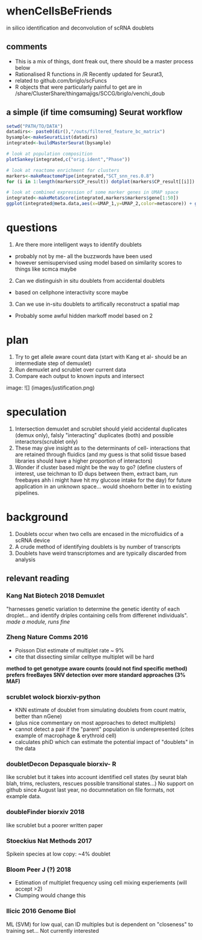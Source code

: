 # whenCellsBeFriends
in silico identification and deconvolution of scRNA doublets

## comments
* This is a mix of things, dont freak out, there should be a master process below
* Rationalised R functions in /R Recently updated for Seurat3,
* related to github.com/briglo/scFuncs
* R objects that were particularly painful to get are in  /share/ClusterShare/thingamajigs/SCCG/briglo/venchi_doub

## a simple (if time comsuming) Seurat workflow
```R
setwd("PATH/TO/DATA")
datadirs<- paste0(dir(),"/outs/filtered_feature_bc_matrix")
bysample<-makeSeuratList(datadirs)
integrated<-buildMasterSeurat(bysample)

# look at population composition 
plotSankey(integrated,c("orig.ident","Phase"))

# look at reactome enrichment for clusters
markers<-makeReactomePipe(integrated,"SCT_snn_res.0.8")
for (i in 1:length(markers$CP_result)) dotplot(markers$CP_result[[i]]) + ggtitle(names(markers$CP_result)[i])

# look at combined expression of some marker genes in UMAP space
integrated<-makeMetaScore(integrated,markers$markers$gene[1:50])
ggplot(integrated@meta.data,aes(x=UMAP_1,y=UMAP_2,color=metascore)) + geom_point(alpha=.5) + scale_colour_gradientn(colours = jet.colors(7))
```

# questions
1) Are there more intelligent ways to identify doublets
  * probably not by me- all the buzzwords have been used
  * however semisupervised using model based on similarity scores to things like scmca maybe

2) Can we distinguish in situ doublets from accidental doublets
  * based on cellphone interactivity score maybe
3) Can we use in-situ doublets to artifically reconstruct a spatial map
  * Probably some awful hidden markoff model based on 2

  # plan
  1) Try to get allele aware count data (start with Kang et al- should be an intermediate step of demuxlet)
  2) Run demuxlet and scrublet over current data
  3) Compare each output to known inputs and intersect

   image: ![] (images/justification.png)

# speculation
  1) Intersection demuxlet and scrublet should yield accidental duplicates (demux only), falsly "interacting" duplicates (both) and possible interactors(scrublet only)
  2) These may give insight as to the determinants of cell- interactions that are retained through fluidics (and my guess is that solid tissue based libraries should have a higher proportion of interactors)
3) Wonder if cluster based might be the way to go? (define clusters of interest, use teichman to ID dups between them, extract bam, run freebayes ahh i might have hit my glucose intake for the day) for future application in an unknown space... would shoehorn better in to existing pipelines.


# background
1) Doublets occur when two cells are encased in the microfluidics of a scRNA device
2) A crude method of identifying doublets is by number of transcripts 
3) Doublets have weird transcriptomes and are typically discarded from analysis

## relevant reading
### Kang Nat Biotech 2018 Demuxlet
"harnesses genetic variation to determine the genetic identity of each droplet... and identify driples containing cells from differenet individuals".  
  *made a module, runs fine*


###  Zheng Nature Comms 2016
- Poisson Dist estimate of multiplet rate ~ 9%
- cite that dissecting similar celltype multiplet will be hard

**method to get genotype aware counts (could not find specific method) prefers freeBayes SNV detection over more standard approaches (3% MAF)**

### scrublet wolock biorxiv-python
- KNN estimate of doublet from simulating doublets from count matrix, better than nGene)
- (plus nice commentary on most approaches to detect multiplets)
- cannot detect a pair if the "parent" population is underepresented (cites example of macrophage & erythroid cell)
- calculates phiD which can estimate the potential impact of "doublets" in the data

### doubletDecon Depasquale biorxiv- R
like scrublet but it takes into account identified cell states (by seurat blah blah, trims, reclusters, rescues possible transitional states...)
No support on github since August last year, no documnetation on file formats, not example data.

### doubleFinder biorxiv 2018 
like scrublet but a poorer written paper

### Stoeckius Nat Methods 2017
Spikein species at low copy: ~4% doublet

### Bloom Peer J (?) 2018
- Estimation of multiplet frequency using cell mixing experiements (will accept >2)
- Clumping would change this

### Ilicic 2016 Genome Biol
ML (SVM) for low qual, can ID multiples but is dependent on "closeness" to training set...  Not currently interested




